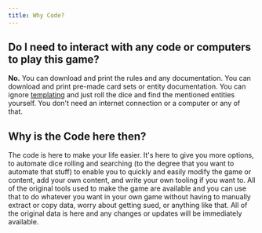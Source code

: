 ```yaml
---
title: Why Code?
---
```


## Do I need to interact with any code or computers to play this game?

**No.** You can download and print the rules and any documentation. You can download and print pre-made card sets or entity documentation. You can ignore [templating](./templating.qmd) and just roll the dice and find the mentioned entities yourself. You don't need an internet connection or a computer or any of that.

## Why is the Code here then?

The code is here to make your life easier. It's here to give you more options, to automate dice rolling and searching (to the degree that you want to automate that stuff) to enable you to quickly and easily modify the game or content, add your own content, and write your own tooling if you want to. All of the original tools used to make the game are available and you can use that to do whatever you want in your own game without having to manually extract or copy data, worry about getting sued, or anything like that. All of the original data is here and any changes or updates will be immediately available.